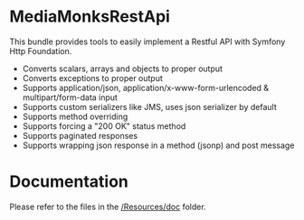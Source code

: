 # MediaMonksRestApi

This bundle provides tools to easily implement a Restful API with Symfony Http Foundation.

- Converts scalars, arrays and objects to proper output
- Converts exceptions to proper output
- Supports application/json, application/x-www-form-urlencoded & multipart/form-data input
- Supports custom serializers like JMS, uses json serializer by default
- Supports method overriding
- Supports forcing a "200 OK" status method
- Supports paginated responses
- Supports wrapping json response in a method (jsonp) and post message

# Documentation

Please refer to the files in the [/Resources/doc](/Resources/doc) folder.
